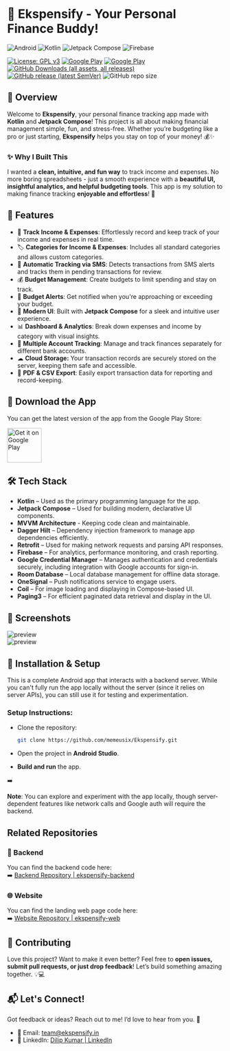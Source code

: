 # 🎉 Ekspensify - Your Personal Finance Buddy!

![Android](https://img.shields.io/badge/Android-%233DDC84.svg?style=for-the-badge&logo=android&logoColor=white)
![Kotlin](https://img.shields.io/badge/kotlin-%237F52FF.svg?style=for-the-badge&logo=kotlin&logoColor=white)
![Jetpack Compose](https://img.shields.io/badge/Jetpack_Compose-%2300C853.svg?style=for-the-badge&logo=jetpack-compose&logoColor=white)
![Firebase](https://img.shields.io/badge/firebase-%23039BE5.svg?style=for-the-badge&logo=firebase)




[![License: GPL v3](https://img.shields.io/badge/License-GPL%20v3-blue.svg)](LICENSE)
[![Google Play](https://img.shields.io/endpoint?color=green&logo=google-play&url=https%3A%2F%2Fplay.cuzi.workers.dev%2Fplay%3Fi%3Dcom.ekspensify.app%26l%3DGoogle%2520Play%26m%3Dv%24version)](https://play.google.com/store/apps/details?id=com.ekspensify.app)
[![Google Play](https://img.shields.io/endpoint?color=green&logo=google-play&url=https%3A%2F%2Fplay.cuzi.workers.dev%2Fplay%3Fi%3Dcom.ekspensify.app%26l%3Ddownloads%26m%3D%24totalinstalls)](https://play.google.com/store/apps/details?id=com.ekspensify.app)
[![GitHub Downloads (all assets, all releases)](https://img.shields.io/github/downloads/dilipsuthar264/ekspensify/total?logo=github)](https://github.com/dilipsuthar264/ekspensify/releases/latest)
[![GitHub release (latest SemVer)](https://img.shields.io/github/v/release/dilipsuthar264/ekspensify?logo=github&label=GitHub&cacheSeconds=3600)](https://github.com/dilipsuthar264/ekspensify/releases/latest)
![GitHub repo size](https://img.shields.io/github/repo-size/dilipsuthar264/ekspensify.svg?logo=github)



## **🚀 Overview**

Welcome to **Ekspensify**, your personal finance tracking app made with **Kotlin** and **Jetpack Compose**! This project is all about making financial management simple, fun, and stress-free. Whether you’re budgeting like a pro or just starting, **Ekspensify** helps you stay on top of your money! 💰✨

### **✨ Why I Built This**

I wanted a **clean, intuitive, and fun way** to track income and expenses. No more boring spreadsheets - just a smooth experience with a **beautiful UI, insightful analytics, and helpful budgeting tools**. This app is my solution to making finance tracking **enjoyable and effortless**! 🚀

## **🌟 Features**

- 📌 **Track Income & Expenses**: Effortlessly record and keep track of your income and expenses in real time.
- 🏷 **Categories for Income & Expenses**: Includes all standard categories and allows custom categories.
- 📩 **Automatic Tracking via SMS**: Detects transactions from SMS alerts and tracks them in pending transactions for review.
- 💰 **Budget Management**: Create budgets to limit spending and stay on track.
- 🔔 **Budget Alerts**: Get notified when you're approaching or exceeding your budget.
- 🎨 **Modern UI**: Built with **Jetpack Compose** for a sleek and intuitive user experience.
- 📊 **Dashboard & Analytics**: Break down expenses and income by category with visual insights.
- 🏦 **Multiple Account Tracking**: Manage and track finances separately for different bank accounts.
- ☁ **Cloud Storage:** Your transaction records are securely stored on the server, keeping them safe and accessible.
- 📄 **PDF & CSV Export**: Easily export transaction data for reporting and record-keeping.

## **🎉 Download the App**

You can get the latest version of the app from the Google Play Store:

[<img src="https://play.google.com/intl/en_us/badges/static/images/badges/en_badge_web_generic.png" alt="Get it on Google Play" height="80"/>](https://play.google.com/store/apps/details?id=com.ekspensify.app)


## **🛠 Tech Stack**

- **Kotlin** – Used as the primary programming language for the app.
- **Jetpack Compose** – Used for building modern, declarative UI components.
- **MVVM Architecture** - Keeping code clean and maintainable.
- **Dagger Hilt** – Dependency injection framework to manage app dependencies efficiently.
- **Retrofit** – Used for making network requests and parsing API responses.
- **Firebase** – For analytics, performance monitoring, and crash reporting.
- **Google Credential Manager** – Manages authentication and credentials securely, including integration with Google accounts for sign-in.
- **Room Database** – Local database management for offline data storage.
- **OneSignal** – Push notifications service to engage users.
- **Coil** – For image loading and displaying in Compose-based UI.
- **Paging3** – For efficient paginated data retrieval and display in the UI.

## **📸 Screenshots**
<img src="https://ekspensify-aws-bucket.s3.ap-south-1.amazonaws.com/Feature+graphic-1.png" alt="preview"/>
<br>  
<img src="https://ekspensify-aws-bucket.s3.ap-south-1.amazonaws.com/Feature+graphic.png" alt="preview"/>

## **🔧 Installation & Setup**

This is a complete Android app that interacts with a backend server. While you can't fully run the app locally without the server (since it relies on server APIs), you can still use it for testing and experimentation.

### Setup Instructions:

- Clone the repository:

    ```bash
    git clone https://github.com/memeusix/Ekspensify.git
    ```

- Open the project in **Android Studio**.
- **Build and run** the app.

<aside>
➡️

**Note**: You can explore and experiment with the app locally, though server-dependent features like network calls and Google auth will require the backend.

</aside>

## Related Repositories

### 🔧 Backend
You can find the backend code here:  
➡️ [Backend Repository | ekspensify-backend](https://github.com/gokulsuthar22/ekspensify-backend)

### 🌐 Website
You can find the landing web page code here:  
➡️ [Website Repository | ekspensify-web](https://github.com/vipulsuthar1144/ekspensify-web)


## **🤝 Contributing**

Love this project? Want to make it even better? Feel free to **open issues, submit pull requests, or just drop feedback**! Let’s build something amazing together. 💡💻

## **📬 Let's Connect!**

Got feedback or ideas? Reach out to me! I’d love to hear from you. 🎉

- 📧 Email: team@ekspensify.in
- 💼 LinkedIn:  [Dilip Kumar | LinkedIn](https://www.linkedin.com/in/dilipkumar264/)